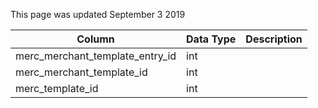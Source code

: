 This page was updated September 3 2019

| Column                          | Data Type | Description |
| ------------------------------- | --------- | ----------- |
| merc_merchant_template_entry_id | int       |             |
| merc_merchant_template_id       | int       |             |
| merc_template_id                | int       |             |